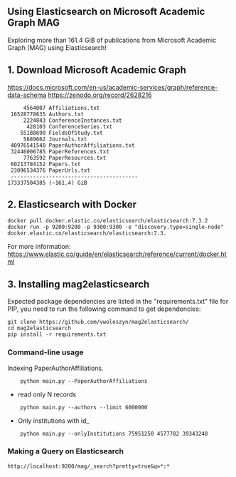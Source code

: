 
## Using Elasticsearch on Microsoft Academic Graph MAG
Exploring more than 161.4 GiB of publications from Microsoft Academic Graph (MAG) using Elasticsearch!


## 1. Download Microsoft Academic Graph

https://docs.microsoft.com/en-us/academic-services/graph/reference-data-schema
https://zenodo.org/record/2628216

```
     4564007 Affiliations.txt
 16528778635 Authors.txt
     2224843 ConferenceInstances.txt
      428103 ConferenceSeries.txt
    55188690 FieldsOfStudy.txt
     5689662 Journals.txt
 40976541540 PaperAuthorAffiliations.txt
 32446006785 PaperReferences.txt
     7763592 PaperResources.txt
 60213784152 Papers.txt
 23096534376 PaperUrls.txt
 ----------------------------------------
173337504385 (~161.4) GiB
```

## 2. Elasticsearch with Docker
```
docker pull docker.elastic.co/elasticsearch/elasticsearch:7.3.2
docker run -p 9200:9200 -p 9300:9300 -e "discovery.type=single-node" docker.elastic.co/elasticsearch/elasticsearch:7.3.
```

For more information: https://www.elastic.co/guide/en/elasticsearch/reference/current/docker.html

## 3. Installing mag2elasticsearch

Expected package dependencies are listed in the "requirements.txt" file for PIP, you need to run the following command to get dependencies:
```
git clone https://github.com/vwoloszyn/mag2elasticsearch/
cd mag2elasticsearch
pip install -r requirements.txt
```

### Command-line usage
Indexing PaperAuthorAffiliations.
```
    python main.py --PaperAuthorAffiliations
```
- read only N records
```
    python main.py --authors --limit 6000000
```
- Only institutions with id_
```
    python main.py --onlyInstitutions 75951250 4577782 39343248 
```

### Making a Query on Elasticsearch

```
http://localhost:9200/mag/_search?pretty=true&q=*:*
```
